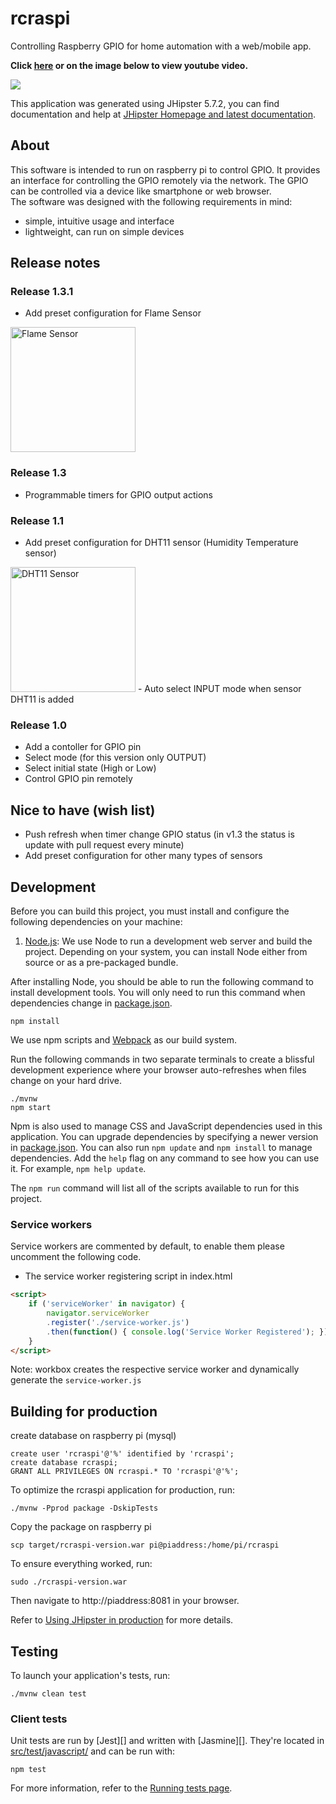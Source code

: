 # rcraspi
Controlling Raspberry GPIO for home automation with a web/mobile app.

**Click [here](https://www.youtube.com/watch?v=b8VcnN9qe1E) or on the image below to view youtube video.**

[![](http://img.youtube.com/vi/b8VcnN9qe1E/0.jpg)](https://www.youtube.com/watch?v=b8VcnN9qe1E "rcraspi")

This application was generated using JHipster 5.7.2, you can find documentation and help at [JHipster Homepage and latest documentation][].

## About

This software is intended to run on raspberry pi to control GPIO. It provides an 
interface for controlling the GPIO remotely via the network. The GPIO can be controlled via a device 
like smartphone or web browser.  
The software was designed with the following requirements in mind:
- simple, intuitive usage and interface
- lightweight, can run on simple devices

## Release notes

### Release 1.3.1
- Add preset configuration for Flame Sensor  
<img src="https://www.dropbox.com/s/1ekpkyc0kwj9pjh/flame_sensor.jpg?raw=1" alt="Flame Sensor" width="200"/>

### Release 1.3
- Programmable timers for GPIO output actions

### Release 1.1
- Add preset configuration for DHT11 sensor (Humidity Temperature sensor)  
<img src="https://www.dropbox.com/s/7g2ef7d59sgc0pi/dht11.jpg?raw=1" alt="DHT11 Sensor" width="200"/>
- Auto select INPUT mode when sensor DHT11 is added

### Release 1.0

- Add a contoller for GPIO pin
- Select mode (for this version only OUTPUT)
- Select initial state (High or Low)
- Control GPIO pin remotely

## Nice to have (wish list)

- Push refresh when timer change GPIO status (in v1.3 the status is update with pull request every minute)
- Add preset configuration for other many types of sensors

## Development

Before you can build this project, you must install and configure the following dependencies on your machine:

1.  [Node.js][]: We use Node to run a development web server and build the project.
    Depending on your system, you can install Node either from source or as a pre-packaged bundle.

After installing Node, you should be able to run the following command to install development tools.
You will only need to run this command when dependencies change in [package.json](package.json).

    npm install

We use npm scripts and [Webpack][] as our build system.

Run the following commands in two separate terminals to create a blissful development experience where your browser
auto-refreshes when files change on your hard drive.

    ./mvnw
    npm start

Npm is also used to manage CSS and JavaScript dependencies used in this application. You can upgrade dependencies by
specifying a newer version in [package.json](package.json). You can also run `npm update` and `npm install` to manage dependencies.
Add the `help` flag on any command to see how you can use it. For example, `npm help update`.

The `npm run` command will list all of the scripts available to run for this project.

### Service workers

Service workers are commented by default, to enable them please uncomment the following code.

- The service worker registering script in index.html

```html
<script>
    if ('serviceWorker' in navigator) {
        navigator.serviceWorker
        .register('./service-worker.js')
        .then(function() { console.log('Service Worker Registered'); });
    }
</script>
```

Note: workbox creates the respective service worker and dynamically generate the `service-worker.js`

## Building for production

create database on raspberry pi (mysql)

    create user 'rcraspi'@'%' identified by 'rcraspi';  
    create database rcraspi;
    GRANT ALL PRIVILEGES ON rcraspi.* TO 'rcraspi'@'%';

To optimize the rcraspi application for production, run:

    ./mvnw -Pprod package -DskipTests

Copy the package on raspberry pi

    scp target/rcraspi-version.war pi@piaddress:/home/pi/rcraspi

To ensure everything worked, run:

    sudo ./rcraspi-version.war

Then navigate to http://piaddress:8081 in your browser.

Refer to [Using JHipster in production][] for more details.

## Testing

To launch your application's tests, run:

    ./mvnw clean test

### Client tests

Unit tests are run by [Jest][] and written with [Jasmine][]. They're located in [src/test/javascript/](src/test/javascript/) and can be run with:

    npm test

For more information, refer to the [Running tests page][].

[JHipster Homepage and latest documentation]: https://www.jhipster.tech
[Using JHipster in production]: https://www.jhipster.tech/production/
[Running tests page]: https://www.jhipster.tech/running-tests/
[node.js]: https://nodejs.org/
[webpack]: https://webpack.github.io/
